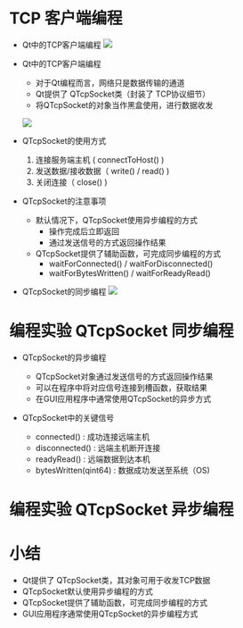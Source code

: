 # TCP 客户端编程
- Qt中的TCP客户端编程
    ![](_v_images_/.png)

-  Qt中的TCP客户端编程
    - 对于Qt编程而言，网络只是数据传输的通道
    - Qt提供了 QTcpSocket类（封装了 TCP协议细节）
    - 将QTcpSocket的对象当作黑盒使用，进行数据收发

    ![](_v_images_/.png)

-  QTcpSocket的使用方式
    1. 连接服务端主机 ( connectToHost() )
    2. 发送数据/接收数据（ write() / read() )
    3. 关闭连接（ close() )

-  QTcpSocket的注意事项
    - 默认情况下，QTcpSocket使用异步编程的方式
        - 操作完成后立即返回
        - 通过发送信号的方式返回操作结果
    - QTcpSocket提供了辅助函数，可完成同步编程的方式
        - waitForConnected() / waitForDisconnected()
        - waitForBytesWritten() / waitForReadyRead()

-  QTcpSocket的同步编程
    ![](_v_images_/.png)

# 编程实验 QTcpSocket 同步编程

-  QTcpSocket的异步编程
    - QTcpSocket对象通过发送信号的方式返回操作结果
    - 可以在程序中将对应信号连接到槽函数，获取结果
    - 在GUI应用程序中通常使用QTcpSocket的异步方式

-  QTcpSocket中的关键信号
    - connected() : 成功连接远端主机
    - disconnected() : 远端主机断开连接
    - readyRead() : 远端数据到达本机
    - bytesWritten(qint64) : 数据成功发送至系统（OS)

# 编程实验 QTcpSocket 异步编程

# 小结
- Qt提供了 QTcpSocket类，其对象可用于收发TCP数据
- QTcpSocket默认使用异步编程的方式
- QTcpSocket提供了辅助函数，可完成同步编程的方式
- GUI应用程序通常使用QTcpSocket的异步编程方式
